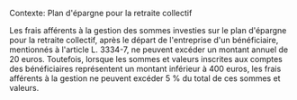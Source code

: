 Contexte: Plan d'épargne pour la retraite collectif

Les frais afférents à la gestion des sommes investies sur le plan d'épargne pour la retraite collectif, après le départ de l'entreprise d'un bénéficiaire, mentionnés à l'article L. 3334-7, ne peuvent excéder un montant annuel de 20 euros. Toutefois, lorsque les sommes et valeurs inscrites aux comptes des bénéficiaires représentent un montant inférieur à 400 euros, les frais afférents à la gestion ne peuvent excéder 5 % du total de ces sommes et valeurs.